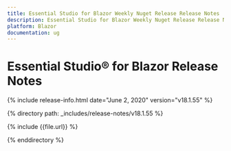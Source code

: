 ```yaml
---
title: Essential Studio for Blazor Weekly Nuget Release Release Notes  
description: Essential Studio for Blazor Weekly Nuget Release Release Notes  
platform: Blazor
documentation: ug
---
```


# Essential Studio&reg; for Blazor  Release Notes  

{% include release-info.html date="June 2, 2020"  version="v18.1.55" %} 

{% directory path: _includes/release-notes/v18.1.55 %}

{% include {{file.url}} %}

{% enddirectory %}

